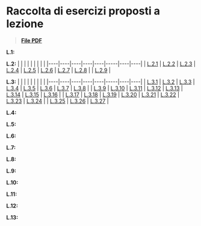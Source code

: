 
# Raccolta di esercizi proposti a lezione

>**[File PDF](/Esercitazioni/Eserciziario_Metodologie_di_Programmazione.pdf)**

**L.1:**

**L.2:**
|    |    |    |    |    |     |    |    |
|----|----|----|----|----|-----|----|----|
| [L.2.1](../../issues/2)  | [L.2.2](../../issues/3)  | [L.2.3](../../issues/4)  | [L.2.4](../../issues/5)  | [L.2.5](../../issues/)  | [L.2.6](../../issues/)  | [L.2.7](../../issues/)  | [L.2.8](../../issues/)  |
| [L.2.9](../../issues/) |

**L.3:**
|    |    |    |    |    |     |    |    |
|----|----|----|----|----|-----|----|----|
| [L.3.1](/../../issues/9)  | [L.3.2](../../issues/10)  | [L.3.3](../../issues/32)  | [L.3.4](../../issues/33)  | [L.3.5](../../issues/34)  | [L.3.6](../../issues/35)  | [L.3.7](../../issues/36)  | [L.3.8](../../issues/37)  |
| [L.3.9](../../issues/38)  | [L.3.10](../../issues/38)  | [L.3.11](../../issues/39)  | [L.3.12](../../issues/40)  | [L.3.13](../../issues/41)  | [L.3.14](../../issues/42)  | [L.3.15](../../issues/43)  | [L.3.16](../../issues/44)  |
| [L.3.17](../../issues/45)  | [L.3.18](../../issues/46)  | [L.3.19](../../issues/47)  | [L.3.20](../../issues/48)  | [L.3.21](../../issues/49)  | [L.3.22](../../issues/50)  | [L.3.23](../../issues/51)  | [L.3.24](../../issues/52)  |
| [L.3.25](../../issues/53)  | [L.3.26](../../issues/54)  | [L.3.27](../../issues/55)  |

**L.4:**

**L.5:**

**L.6:**

**L.7:**

**L.8:**

**L.9:**

**L.10:**

**L.11:**

**L.12:**

**L.13:**
